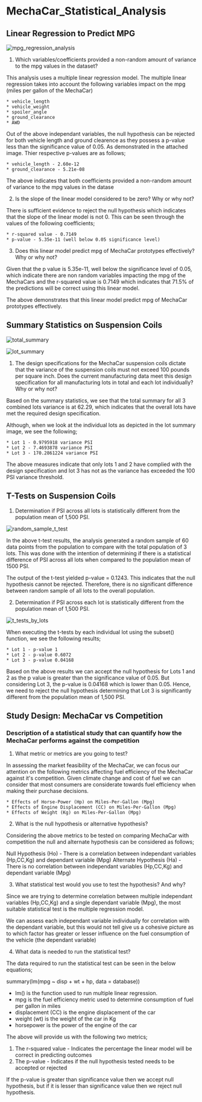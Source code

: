 # MechaCar_Statistical_Analysis

## Linear Regression to Predict MPG

![mpg_regression_analysis](/Images/mpg_regression_analysis.png)

1. Which variables/coefficients provided a non-random amount of variance to the mpg values in the dataset?

This analysis uses a multiple linear regression model. The multiple linear regression takes into account the following variables impact on the mpg (miles per gallon of the MechaCar)

    * vehicle_length
    * vehicle_weight  
    * spoiler_angle
    * ground_clearance 
    * AWD

Out of the above independant variables, the null hypothesis can be rejected for both vehicle length and ground clearence as they possess a p-value less than the significance value of 0.05. As demonstrated in the attached image. Thier respective p-values are as follows;

    * vehicle_length - 2.60e-12
    * ground_clearance - 5.21e-08

The above indicates that both coefficients provided a non-random amount of variance to the mpg values in the datase

2. Is the slope of the linear model considered to be zero? Why or why not?

There is sufficient evidence to reject the null hypothesis which indicates that the slope of the linear model is not 0. This can be seen through the values of the following coefficients;

    * r-squared value - 0.7149
    * p-value - 5.35e-11 (well below 0.05 significance level)

3. Does this linear model predict mpg of MechaCar prototypes effectively? Why or why not?

Given that the p value is 5.35e-11, well below the significance level of 0.05, which indicate there are non random variables impacting the mpg of the MechaCars and the r-squared value is 0.7149 which indicates that 71.5% of the predictions will be correct using this linear model.

The above demonstrates that this linear model predict mpg of MechaCar prototypes effectively.

## Summary Statistics on Suspension Coils

![total_summary](/Images/total_summary.png)

![lot_summary](/Images/lot_summary.png)

1. The design specifications for the MechaCar suspension coils dictate that the variance of the suspension coils must not exceed 100 pounds per square inch. Does the current manufacturing data meet this design specification for all manufacturing lots in total and each lot individually? Why or why not?

Based on the summary statistics, we see that the total summary for all 3 combined lots variance is at 62.29, which indicates that the overall lots have met the required design specification.

Although, when we look at the individual lots as depicted in the lot summary image, we see the following;

    * Lot 1 - 0.9795918 variance PSI
    * Lot 2 - 7.4693878 variance PSI
    * Lot 3 - 170.2861224 variance PSI

The above measures indicate that only lots 1 and 2 have complied with the design specification and lot 3 has not as the variance has exceeded the 100 PSI variance threshold.

## T-Tests on Suspension Coils

1. Determination if PSI across all lots is statistically different from the population mean of 1,500 PSI.

![random_sample_t_test](/Images/random_sample_t_test.png)

In the above t-test results, the analysis generated a random sample of 60 data points from the population to compare with the total population of 3 lots. This was done with the intention of determining if there is a statistical difference of PSI across all lots when compared to the population mean of 1500 PSI.

The output of the t-test yielded p-value = 0.1243. This indicates that the null hypothesis cannot be rejected. Therefore, there is no significant difference between random sample of all lots to the overall population.

2. Determination if PSI across each lot is statistically different from the population mean of 1,500 PSI.

![t_tests_by_lots](/Images/t_tests_by_lots.png)

When executing the t-tests by each individual lot using the subset() function, we see the following results;

    * Lot 1 - p-value 1
    * Lot 2 - p-value 0.6072
    * Lot 3 - p-value 0.04168

Based on the above results we can accept the null hypothesis for Lots 1 and 2 as the p value is greater than the significance value of 0.05. But considering Lot 3, the p-value is 0.04168 which is lower than 0.05. Hence, we need to reject the null hypothesis determining that Lot 3 is significantly different from the population mean of 1,500 PSI.

## Study Design: MechaCar vs Competition

### Description of a statistical study that can quantify how the MechaCar performs against the competition

1. What metric or metrics are you going to test?

In assessing the market feasibility of the MechaCar, we can focus our attention on the following metrics affecting fuel efficiency of the MechaCar against it's competition. Given climate change and cost of fuel we can consider that most consumers are considerate towards fuel efficiency when making their purchase decisions.

    * Effects of Horse-Power (Hp) on Miles-Per-Gallon (Mpg) 
    * Effects of Engine Displacement (CC) on Miles-Per-Gallon (Mpg)
    * Effects of Weight (Kg) on Miles-Per-Gallon (Mpg)

2. What is the null hypothesis or alternative hypothesis?

Considering the above metrics to be tested on comparing MechaCar with competition the null and alternate hypothesis can be considered as follows;

Null Hypothesis (Ho) - There is a correlation between independant variables (Hp,CC,Kg) and dependant variable (Mpg)
Alternate Hypothesis (Ha) - There is no correlation between independant variables (Hp,CC,Kg) and dependant variable (Mpg)

3. What statistical test would you use to test the hypothesis? And why?

Since we are trying to determine correlation between multiple independant variables (Hp,CC,Kg) and a single dependant variable (Mpg), the most suitable statistical test is the multiple regression model.

We can assess each independant variable individually for correlation with the dependant variable, but this would not tell give us a cohesive picture as to which factor has greater or lesser influence on the fuel consumption of the vehicle (the dependant variable)

4. What data is needed to run the statistical test?

The data required to run the statistical test can be seen in the below equations;

summary(lm(mpg ~ disp + wt + hp, data = database))

* lm() is the function used to run multiple linear regression.
* mpg is the fuel efficiency metric used to determine consumption of fuel per gallon in miles
* displacement (CC) is the engine displacement of the car
* weight (wt) is the weight of the car in Kg
* horsepower is the power of the engine of the car

The above will provide us with the following two metrics;

1. The r-squared value - Indicates the percentage the linear model will be correct in predicting outcomes
2. The p-value - Indicates if the null hypothesis tested needs to be accepted or rejected

If the p-value is greater than significance value then we accept null hypothesis, but if it is lesser than significance value then we reject null hypothesis.















